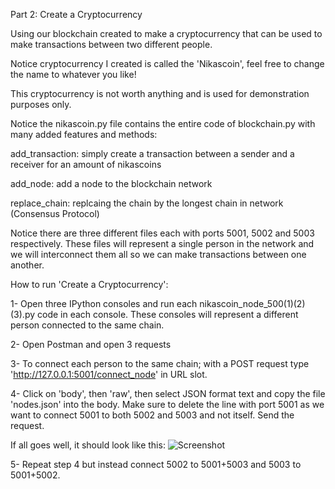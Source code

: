 Part 2: Create a Cryptocurrency

Using our blockchain created to make a cryptocurrency that can be used to make transactions between two different people.

Notice cryptocurrency I created is called the 'Nikascoin', feel free to change the name to whatever you like!

This cryptocurrency is not worth anything and is used for demonstration purposes only.

Notice the nikascoin.py file contains the entire code of blockchain.py with many added features and methods:

add_transaction: simply create a transaction between a sender and a receiver for an amount of nikascoins

add_node: add a node to the blockchain network

replace_chain: replcaing the chain by the longest chain in network (Consensus Protocol)

Notice there are three different files each with ports 5001, 5002 and 5003 respectively. These files will represent a single person in the network and we will interconnect them all so we can make transactions between one another.

How to run 'Create a Cryptocurrency':

  1- Open three IPython consoles and run each nikascoin_node_500(1)(2)(3).py code in each console. These consoles will represent a different person connected to the same chain.
  
  2- Open Postman and open 3 requests
  
  3- To connect each person to the same chain; with a POST request type 'http://127.0.0.1:5001/connect_node' in URL slot.
  
  4- Click on 'body', then 'raw', then select JSON format text and copy the file 'nodes.json' into the body. Make sure to delete the line with port 5001 as we want to connect 5001 to both 5002 and 5003 and not itself. Send the request.
  
  If all goes well, it should look like this: ![Screenshot](/Desktop/postman_shot.png)
  
  5- Repeat step 4 but instead connect 5002 to 5001+5003 and 5003 to 5001+5002.
  
  
